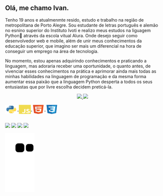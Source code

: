 ## Olá, me chamo Ivan.

Tenho 19 anos e atualmenmte resido, estudo e trabalho na região de metropolitana de Porto Alegre. Sou estudante de letras português e alemão no esnino superior
do Instituto Ivoti e realizo meus estudos na liguagem Python🐍 através da escola vitual Alura. Onde desejo seguir como desenvolvedor web e mobile, além de unir
meus conhecimentos da educação superior, que imagino ser mais um diferencial na hora de conseguir um emprego na área de tecnologia.

No momento, estou apenas adquirindo conhecimentos e praticando a linguagem, mas adoraria receber uma oportunidade, o quanto antes, de vivenciar esses conhecimentos
na prática e aprimorar ainda mais todas as minhas habilidades na linguagem de programação e da mesma forma aumentar essa paixão que a linguagem Python desperta a todos
os seus entusiastas que por livre escolha decidem preticá-la. 

<div align="center">
  <a href="https://github.com/ivdouglas">
  <img height="180em" src="https://github-readme-stats.vercel.app/api?username=ivdouglas&show_icons=true&theme=tokyonight&include_all_commits=true&count_private=true"/>
  <img height="180em" src="https://github-readme-stats.vercel.app/api/top-langs/?username=ivdouglas&layout=compact&langs_count=7&theme=tokyonight"/>
</div>
<div style="display: inline_block"><br>
   <img align="center" alt="Rafa-Python" height="30" width="40" src="https://raw.githubusercontent.com/devicons/devicon/master/icons/python/python-original.svg">
  <img align="center" alt="Rafa-Js" height="30" width="40" src="https://raw.githubusercontent.com/devicons/devicon/master/icons/javascript/javascript-plain.svg">
  <img align="center" alt="Rafa-HTML" height="30" width="40" src="https://raw.githubusercontent.com/devicons/devicon/master/icons/html5/html5-original.svg">
  <img align="center" alt="Rafa-CSS" height="30" width="40" src="https://raw.githubusercontent.com/devicons/devicon/master/icons/css3/css3-original.svg">  
</div>
  
  ##
  
  <div>
  <a href="https://www.linkedin.com/in/ivan-douglas-ramos-da-silva-13850722b" target="_blank"><img src="https://img.shields.io/badge/-LinkedIn-%230077B5?style=for-the-badge&logo=linkedin&logoColor=white" target="_blank"></a> 
  <a href="https://www.instagram.com/iv_douglas/" target="_blank"><img src="https://img.shields.io/badge/-Instagram-%23E4405F?style=for-the-badge&logo=instagram&logoColor=white" target="_blank"></a>
  <a href="https://wa.me/5551999218525" target="_blank"><img src="https://img.shields.io/badge/WhatsApp-25D366?style=for-the-badge&logo=whatsapp&logoColor=white" target="_blank"></a>
  <a href = "mailto:ivdouglas.silva@gmail.com"><img src="https://img.shields.io/badge/Gmail-D14836?style=for-the-badge&logo=gmail&logoColor=white"></a>
  
 
  ![Snake animation](https://github.com/ivdouglas/ivdouglas/blob/output/github-contribution-grid-snake.svg)
 
</div>
